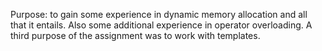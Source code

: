 Purpose: to gain some experience in dynamic memory allocation and all that it entails. Also some additional experience in operator
overloading. A third purpose of the assignment was to work with templates.
